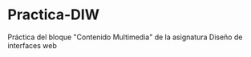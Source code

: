 # Practica-DIW
Práctica del bloque "Contenido Multimedia" de la asignatura Diseño de interfaces web
